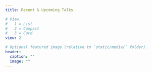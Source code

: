 ```yaml
---
title: Recent & Upcoming Talks

# View.
#   1 = List
#   2 = Compact
#   3 = Card
view: 2

# Optional featured image (relative to `static/media/` folder).
header:
  caption: ""
  image: ""
---
```

